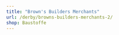 ```yaml
---
title: "Brown's Builders Merchants"
url: /derby/browns-builders-merchants-2/
shop: Baustoffe
---
```

